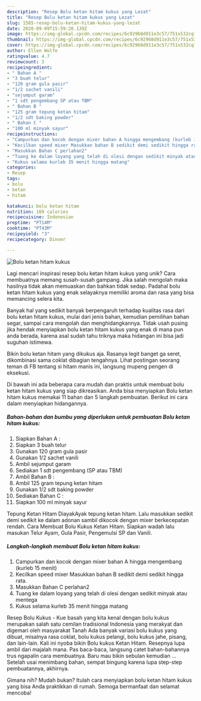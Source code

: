 ```yaml
---
description: "Resep Bolu ketan hitam kukus yang Lezat"
title: "Resep Bolu ketan hitam kukus yang Lezat"
slug: 1585-resep-bolu-ketan-hitam-kukus-yang-lezat
date: 2020-09-09T15:59:20.139Z
image: https://img-global.cpcdn.com/recipes/6c92968d911e3c57/751x532cq70/bolu-ketan-hitam-kukus-foto-resep-utama.jpg
thumbnail: https://img-global.cpcdn.com/recipes/6c92968d911e3c57/751x532cq70/bolu-ketan-hitam-kukus-foto-resep-utama.jpg
cover: https://img-global.cpcdn.com/recipes/6c92968d911e3c57/751x532cq70/bolu-ketan-hitam-kukus-foto-resep-utama.jpg
author: Ellen Wolfe
ratingvalue: 4.7
reviewcount: 3
recipeingredient:
- " Bahan A "
- "3 buah telur"
- "120 gram gula pasir"
- "1/2 sachet vanili"
- "sejumput garam"
- "1 sdt pengembang SP atau TBM"
- " Bahan B "
- "125 gram tepung ketan hitam"
- "1/2 sdt baking powder"
- " Bahan C "
- "100 ml minyak sayur"
recipeinstructions:
- "Campurkan dan kocok dengan mixer bahan A hingga mengembang (kurleb 15 menit)"
- "Kecilkan speed mixer Masukkan bahan B sedikit demi sedikit hingga rata."
- "Masukkan Bahan C perlahan2"
- "Tuang ke dalam loyang yang telah di olesi dengan sedikit minyak atau mentega"
- "Kukus selama kurleb 35 menit hingga matang"
categories:
- Resep
tags:
- bolu
- ketan
- hitam

katakunci: bolu ketan hitam 
nutrition: 169 calories
recipecuisine: Indonesian
preptime: "PT14M"
cooktime: "PT43M"
recipeyield: "3"
recipecategory: Dinner

---
```



![Bolu ketan hitam kukus](https://img-global.cpcdn.com/recipes/6c92968d911e3c57/751x532cq70/bolu-ketan-hitam-kukus-foto-resep-utama.jpg)

Lagi mencari inspirasi resep bolu ketan hitam kukus yang unik? Cara membuatnya memang susah-susah gampang. Jika salah mengolah maka hasilnya tidak akan memuaskan dan bahkan tidak sedap. Padahal bolu ketan hitam kukus yang enak selayaknya memiliki aroma dan rasa yang bisa memancing selera kita.

Banyak hal yang sedikit banyak berpengaruh terhadap kualitas rasa dari bolu ketan hitam kukus, mulai dari jenis bahan, kemudian pemilihan bahan segar, sampai cara mengolah dan menghidangkannya. Tidak usah pusing jika hendak menyiapkan bolu ketan hitam kukus yang enak di mana pun anda berada, karena asal sudah tahu triknya maka hidangan ini bisa jadi suguhan istimewa.

Bikin bolu ketan hitam yang dikukus aja. Rasanya legit banget ga seret, dikombinasi sama coklat dibagian tengahnya. Lihat postingan seorang teman di FB tentang si hitam manis ini, langsung mupeng pengen di eksekusi.


Di bawah ini ada beberapa cara mudah dan praktis untuk membuat bolu ketan hitam kukus yang siap dikreasikan. Anda bisa menyiapkan Bolu ketan hitam kukus memakai 11 bahan dan 5 langkah pembuatan. Berikut ini cara dalam menyiapkan hidangannya.

<!--inarticleads1-->

##### Bahan-bahan dan bumbu yang diperlukan untuk pembuatan Bolu ketan hitam kukus:

1. Siapkan  Bahan A :
1. Siapkan 3 buah telur
1. Gunakan 120 gram gula pasir
1. Gunakan 1/2 sachet vanili
1. Ambil sejumput garam
1. Sediakan 1 sdt pengembang (SP atau TBM)
1. Ambil  Bahan B :
1. Ambil 125 gram tepung ketan hitam
1. Gunakan 1/2 sdt baking powder
1. Sediakan  Bahan C :
1. Siapkan 100 ml minyak sayur


Tepung Ketan Hitam DiayakAyak tepung ketan hitam. Lalu masukkan sedikit demi sedikit ke dalam adonan sambil dikocok dengan mixer berkecepatan rendah. Cara Membuat Bolu Kukus Ketan Hitam. Siapkan wadah lalu masukan Telur Ayam, Gula Pasir, Pengemulsi SP dan Vanili. 

<!--inarticleads2-->

##### Langkah-langkah membuat Bolu ketan hitam kukus:

1. Campurkan dan kocok dengan mixer bahan A hingga mengembang (kurleb 15 menit)
1. Kecilkan speed mixer Masukkan bahan B sedikit demi sedikit hingga rata.
1. Masukkan Bahan C perlahan2
1. Tuang ke dalam loyang yang telah di olesi dengan sedikit minyak atau mentega
1. Kukus selama kurleb 35 menit hingga matang


Resep Bolu Kukus - Kue basah yang kita kenal dengan bolu kukus merupakan salah satu cemilan tradisional Indonesia yang merakyat dan digemari oleh masyarakat Tanah Ada banyak variasi bolu kukus yang dibuat, misalnya rasa coklat, bolu kukus pelangi, bolu kukus jahe, pisang, dan lain-lain. Kali ini nyoba bikin Bolu kukus Ketan Hitam. Resepnya lupa ambil dari majalah mana. Pas baca-baca, langsung catet bahan-bahannya trus ngapalin cara membuatnya. Baru mau bikin sebulan kemudian … Setelah usai menimbang bahan, sempat bingung karena lupa step-step pembuatannya, akhirnya. 

Gimana nih? Mudah bukan? Itulah cara menyiapkan bolu ketan hitam kukus yang bisa Anda praktikkan di rumah. Semoga bermanfaat dan selamat mencoba!
